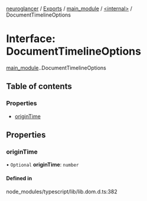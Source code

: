 [neuroglancer](../README.md) / [Exports](../modules.md) / [main\_module](../modules/main_module.md) / [<internal\>](../modules/main_module._internal_.md) / DocumentTimelineOptions

# Interface: DocumentTimelineOptions

[main_module](../modules/main_module.md).[<internal>](../modules/main_module._internal_.md).DocumentTimelineOptions

## Table of contents

### Properties

- [originTime](main_module._internal_.DocumentTimelineOptions.md#origintime)

## Properties

### originTime

• `Optional` **originTime**: `number`

#### Defined in

node_modules/typescript/lib/lib.dom.d.ts:382
